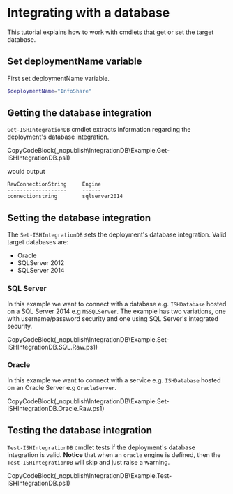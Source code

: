 ﻿# Integrating with a database
 
This tutorial explains how to work with cmdlets that get or set the target database. 
 
## Set deploymentName variable
First set deploymentName variable.

```powershell
$deploymentName="InfoShare"
```

## Getting the database integration

`Get-ISHIntegrationDB` cmdlet extracts information regarding the deployment's database integration.

CopyCodeBlock(_nopublish\IntegrationDB\Example.Get-ISHIntegrationDB.ps1)

would output 

```text
RawConnectionString     Engine
-------------------     ------
connectionstring        sqlserver2014
```

## Setting the database integration

The `Set-ISHIntegrationDB` sets the deployment's database integration. Valid target databases are:

- Oracle
- SQLServer 2012
- SQLServer 2014

### SQL Server 

In this example we want to connect with a database e.g. `ISHDatabase` hosted on a SQL Server 2014 e.g `MSSQLServer`. The example has two variations, one with username/password security and one using SQL Server's integrated security.

CopyCodeBlock(_nopublish\IntegrationDB\Example.Set-ISHIntegrationDB.SQL.Raw.ps1)

### Oracle

In this example we want to connect with a service e.g. `ISHDatabase` hosted on an Oracle Server e.g `OracleServer`.

CopyCodeBlock(_nopublish\IntegrationDB\Example.Set-ISHIntegrationDB.Oracle.Raw.ps1)

## Testing the database integration

`Test-ISHIntegrationDB` cmdlet tests if the deployment's database integration is valid. **Notice** that when an `oracle` engine is defined, then the `Test-ISHIntegrationDB` will skip and just raise a warning.

CopyCodeBlock(_nopublish\IntegrationDB\Example.Test-ISHIntegrationDB.ps1)